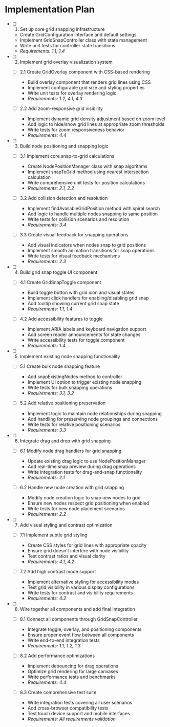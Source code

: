 # Implementation Plan

- [ ] 1. Set up core grid snapping infrastructure
  - Create GridConfiguration interface and default settings
  - Implement GridSnapController class with state management
  - Write unit tests for controller state transitions
  - _Requirements: 1.1, 1.4_

- [ ] 2. Implement grid overlay visualization system
  - [ ] 2.1 Create GridOverlay component with CSS-based rendering
    - Build overlay component that renders grid lines using CSS
    - Implement configurable grid size and styling properties
    - Write unit tests for overlay rendering logic
    - _Requirements: 1.2, 4.1, 4.3_

  - [ ] 2.2 Add zoom-responsive grid visibility
    - Implement dynamic grid density adjustment based on zoom level
    - Add logic to hide/show grid lines at appropriate zoom thresholds
    - Write tests for zoom responsiveness behavior
    - _Requirements: 4.4_

- [ ] 3. Build node positioning and snapping logic
  - [ ] 3.1 Implement core snap-to-grid calculations
    - Create NodePositionManager class with snap algorithms
    - Implement snapToGrid method using nearest intersection calculation
    - Write comprehensive unit tests for position calculations
    - _Requirements: 2.1, 2.2_

  - [ ] 3.2 Add collision detection and resolution
    - Implement findAvailableGridPosition method with spiral search
    - Add logic to handle multiple nodes snapping to same position
    - Write tests for collision scenarios and resolution
    - _Requirements: 3.4_

  - [ ] 3.3 Create visual feedback for snapping operations
    - Add visual indicators when nodes snap to grid positions
    - Implement smooth animation transitions for snap operations
    - Write tests for visual feedback mechanisms
    - _Requirements: 2.3_

- [ ] 4. Build grid snap toggle UI component
  - [ ] 4.1 Create GridSnapToggle component
    - Build toggle button with grid icon and visual states
    - Implement click handlers for enabling/disabling grid snap
    - Add tooltip showing current grid snap state
    - _Requirements: 1.1, 1.4_

  - [ ] 4.2 Add accessibility features to toggle
    - Implement ARIA labels and keyboard navigation support
    - Add screen reader announcements for state changes
    - Write accessibility tests for toggle component
    - _Requirements: 1.4_

- [ ] 5. Implement existing node snapping functionality
  - [ ] 5.1 Create bulk node snapping feature
    - Add snapExistingNodes method to controller
    - Implement UI option to trigger existing node snapping
    - Write tests for bulk snapping operations
    - _Requirements: 3.1, 3.2_

  - [ ] 5.2 Add relative positioning preservation
    - Implement logic to maintain node relationships during snapping
    - Add handling for preserving node groupings and connections
    - Write tests for relative positioning scenarios
    - _Requirements: 3.3_

- [ ] 6. Integrate drag and drop with grid snapping
  - [ ] 6.1 Modify node drag handlers for grid snapping
    - Update existing drag logic to use NodePositionManager
    - Add real-time snap preview during drag operations
    - Write integration tests for drag-and-snap functionality
    - _Requirements: 2.1_

  - [ ] 6.2 Handle new node creation with grid snapping
    - Modify node creation logic to snap new nodes to grid
    - Ensure new nodes respect grid positioning when enabled
    - Write tests for new node placement scenarios
    - _Requirements: 2.2_

- [ ] 7. Add visual styling and contrast optimization
  - [ ] 7.1 Implement subtle grid styling
    - Create CSS styles for grid lines with appropriate opacity
    - Ensure grid doesn't interfere with node visibility
    - Test contrast ratios and visual clarity
    - _Requirements: 4.1, 4.2_

  - [ ] 7.2 Add high contrast mode support
    - Implement alternative styling for accessibility modes
    - Test grid visibility in various display configurations
    - Write tests for contrast and visibility requirements
    - _Requirements: 4.2_

- [ ] 8. Wire together all components and add final integration
  - [ ] 8.1 Connect all components through GridSnapController
    - Integrate toggle, overlay, and positioning components
    - Ensure proper event flow between all components
    - Write end-to-end integration tests
    - _Requirements: 1.1, 1.2, 1.3_

  - [ ] 8.2 Add performance optimizations
    - Implement debouncing for drag operations
    - Optimize grid rendering for large canvases
    - Write performance tests and benchmarks
    - _Requirements: 4.4_

  - [ ] 8.3 Create comprehensive test suite
    - Write integration tests covering all user scenarios
    - Add cross-browser compatibility tests
    - Test touch device support and mobile interfaces
    - _Requirements: All requirements validation_